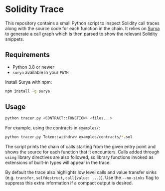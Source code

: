 # Solidity Trace

This repository contains a small Python script to inspect Solidity call traces
along with the source code for each function in the chain. It relies on
[Surya](https://github.com/ConsenSys/surya) to generate a call graph which is
then parsed to show the relevant Solidity snippets.

## Requirements

- Python 3.8 or newer
- `surya` available in your `PATH`

Install Surya with npm:

```bash
npm install -g surya
```

## Usage

```bash
python tracer.py <CONTRACT::FUNCTION> <files...>
```

For example, using the contracts in `examples/`:

```bash
python tracer.py Token::withdraw examples/contracts/*.sol
```

The script prints the chain of calls starting from the given entry point and
shows the source for each function that it encounters. Calls added through
`using` library directives are also followed, so library functions invoked as
extensions of built-in types will appear in the trace.

By default the trace also highlights low level calls and value transfer
sinks (e.g. `transfer`, `selfdestruct`, `call{value: ...}`). Use the
`--no-sinks` flag to suppress this extra information if a compact output
is desired.
